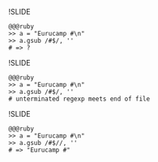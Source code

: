 !SLIDE

    @@@ruby
    >> a = "Eurucamp #\n"
    >> a.gsub /#$/, ''
    # => ?

!SLIDE

    @@@ruby
    >> a = "Eurucamp #\n"
    >> a.gsub /#$/, ''
    # unterminated regexp meets end of file

!SLIDE

    @@@ruby
    >> a = "Eurucamp #\n"
    >> a.gsub /#$//, ''
    # => "Eurucamp #"
